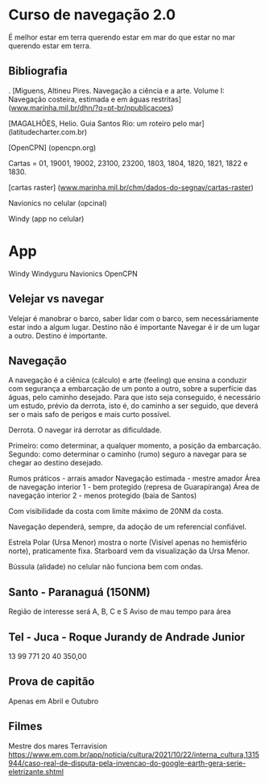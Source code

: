 # Curso de navegação 2.0

É melhor estar em terra querendo estar em mar do que estar no mar querendo estar em terra.

## Bibliografia
.
[Miguens, Altineu Pires. Navegação a ciência e a arte. Volume I: Navegação costeira, estimada e em águas restritas] (www.marinha.mil.br/dhn/?q=pt-br/npublicacoes)

[MAGALHÕES, Helio. Guia Santos Rio: um roteiro pelo mar] (latitudecharter.com.br)

[OpenCPN] (opencpn.org)

Cartas = 01, 19001, 19002, 23100, 23200, 1803, 1804, 1820, 1821, 1822 e 1830.

[cartas raster] (www.marinha.mil.br/chm/dados-do-segnav/cartas-raster)

Navionics no celular (opcinal)

Windy (app no celular)

# App
Windy
Windyguru
Navionics
OpenCPN

## Velejar vs navegar
Velejar é manobrar o barco, saber lidar com o barco, sem necessáriamente estar indo a algum lugar. Destino não é importante
Navegar é ir de um lugar a outro. Destino é importante.

## Navegação
A navegação é a ciênica (cálculo) e arte (feeling) que ensina a conduzir com segurança a embarcação de um ponto a outro, sobre a superfície das águas, pelo caminho desejado.
Para que isto seja conseguido, é necessário um estudo, prévio da derrota, isto é, do caminho a ser seguido, que deverá ser o mais safo de perigos e mais curto possível.

Derrota. O navegar irá derrotar as dificuldade.

Primeiro: como determinar, a qualquer momento, a posição da embarcação.
Segundo: como determinar o caminho (rumo) seguro a navegar para se chegar ao destino desejado.

Rumos práticos - arrais amador
Navegação estimada - mestre amador
Área de navegação interior 1 - bem protegido (represa de Guarapiranga)
Área de navegação interior 2 - menos protegido (baia de Santos)

Com visibilidade da costa com limite máximo de 20NM da costa.

Navegação dependerá, sempre, da adoção de um referencial confiável.

Estrela Polar (Ursa Menor) mostra o norte (Visível apenas no hemisfério norte), praticamente fixa.
Starboard vem da visualização da Ursa Menor.

Bússula (alidade) no celular não funciona bem com ondas.

## Santo - Paranaguá (150NM)
Região de interesse será A, B, C e S
Aviso de mau tempo para área

## Tel - Juca - Roque Jurandy de Andrade Junior
13 99 771 20 40
350,00

## Prova de capitão
Apenas em Abril e Outubro

## Filmes
Mestre dos mares
Terravision
https://www.em.com.br/app/noticia/cultura/2021/10/22/interna_cultura,1315944/caso-real-de-disputa-pela-invencao-do-google-earth-gera-serie-eletrizante.shtml